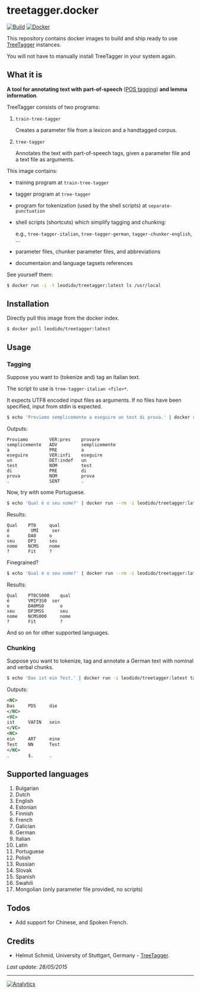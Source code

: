 treetagger.docker
=================

[![Build](https://img.shields.io/circleci/project/leodido/treetagger.docker/master.svg?style=flat-square)](https://circleci.com/gh/leodido/treetagger.docker) [![Docker](https://img.shields.io/badge/docker-ready-blue.svg?style=flat-square)](https://registry.hub.docker.com/u/leodido/treetagger)

This repository contains docker images to build and ship ready to use [TreeTagger](http://www.cis.uni-muenchen.de/~schmid/tools/TreeTagger/) instances.

You will not have to manually install TreeTagger in your system again.

What it is
----------

**A tool for annotating text with part-of-speech** ([POS tagging](http://en.wikipedia.org/wiki/Part-of-speech_tagging)) **and lemma information**.

TreeTagger consists of two programs:

1. `train-tree-tagger`

    Creates a parameter file from a lexicon and a handtagged corpus. 
    
2. `tree-tagger` 

    Annotates the text with part-of-speech tags, given a parameter file and a text file as arguments.

This image contains:

- training program at `train-tree-tagger`

- tagger program at `tree-tagger`       

- program for tokenization (used by the shell scripts) at `separate-punctuation`

- shell scripts (shortcuts) which simplify tagging and chunking:

    e.g., `tree-tagger-italian`, `tree-tagger-german`, `tagger-chunker-english`, ...
    
- parameter files, chunker parameter files, and abbreviations

- documentaion and language tagsets references


See yourself them:

```bash
$ docker run -i -t leodido/treetagger:latest ls /usr/local
```

Installation
------------

Directly pull this image from the docker index.

```
$ docker pull leodido/treetagger:latest
```

Usage
-----

### Tagging

Suppose you want to (tokenize and) tag an Italian text.

The script to use is `tree-tagger-italian <file>*`.

It expects UTF8 encoded input files as arguments. If no files have been specified, input from stdin is expected.

```bash
$ echo 'Proviamo semplicemente a eseguire un test di prova.' | docker run --rm -i leodido/treetagger:latest tree-tagger-italian
```

Outputs:

```
Proviamo	    VER:pres	provare
semplicemente	ADV	        semplicemente
a	            PRE	        a
eseguire	    VER:infi	eseguire
un	            DET:indef	un
test	        NOM	        test
di	            PRE	        di
prova	        NOM	        prova
.	            SENT	    .
```

Now, try with some Portuguese.

```bash
$ echo 'Qual é o seu nome?' | docker run --rm -i leodido/treetagger:latest tree-tagger-portuguese
```

Results:

```
Qual	PT0	    qual
é	     VMI	 ser
o	    DA0	    o
seu	    DP3	    seu
nome	NCMS	nome
?	    Fit	    ?
```

Finegrained?

```bash
$ echo 'Qual é o seu nome?' | docker run --rm -i leodido/treetagger:latest tree-tagger-portuguese-finegrained
```

Results:

```
Qual	PT0CS000	qual
é       VMIP3S0	 ser
o	    DA0MS0	    o
seu	    DP3MSS	    seu
nome	NCMS000	    nome
?	    Fit	        ?
```

And so on for other supported languages.


### Chunking

Suppose you want to tokenize, tag and annotate a German text with nominal and verbal chunks.

```bash
$ echo 'Das ist ein Test.' | docker run -i leodido/treetagger:latest tagger-chunker-german
```

Outputs:

```xml
<NC>
Das	    PDS	    die
</NC>
<VC>
ist	    VAFIN	sein
</VC>
<NC>
ein	    ART	    eine
Test	NN	    Test
</NC>
.	    $.	    .
```

Supported languages
-------------------

1. Bulgarian
2. Dutch
3. English
4. Estonian
5. Finnish
6. French
7. Galician
8. German
9. Italian
10. Latin
11. Portuguese
12. Polish
13. Russian
14. Slovak
15. Spanish
16. Swahili
17. Mongolian (only parameter file provided, no scripts)

Todos
-----

- Add support for Chinese, and Spoken French.

Credits
-------

- Helmut Schmid, University of Stuttgart, Germany - [TreeTagger](http://www.cis.uni-muenchen.de/~schmid/tools/TreeTagger).

_Last update: 28/05/2015_

---

[![Analytics](https://ga-beacon.appspot.com/UA-49657176-1/treetagger.docker)](https://github.com/igrigorik/ga-beacon)
